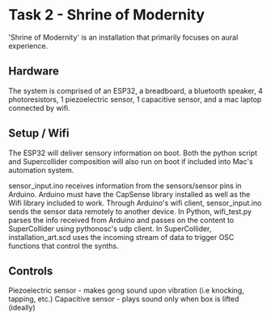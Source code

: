 # Task 2 - Shrine of Modernity
'Shrine of Modernity' is an installation that primarily focuses on aural experience.  
## Hardware
The system is comprised of an ESP32, a breadboard, a bluetooth speaker, 4 photoresistors, 1 piezoelectric sensor, 1 capacitive sensor, and a mac laptop connected by wifi. 
## Setup / Wifi
The ESP32 will deliver sensory information on boot. Both the python script and Supercollider composition will also run on boot if included into Mac's automation system. 

sensor_input.ino receives information from the sensors/sensor pins in Arduino. Arduino must have the CapSense library installed as well as the Wifi library included to work. Through Arduino's wifi client, sensor_input.ino sends the sensor data remotely to another device. In Python, wifi_test.py parses the info received from Arduino and passes on the content to SuperCollider using pythonosc's udp client. In SuperCollider, installation_art.scd uses the incoming stream of data to trigger OSC functions that control the synths.
## Controls
Piezoelectric sensor - makes gong sound upon vibration (i.e knocking, tapping, etc.)
Capacitive sensor - plays sound only when box is lifted (ideally)

